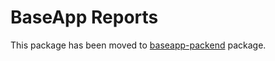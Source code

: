 # BaseApp Reports

This package has been moved to [baseapp-packend](https://pypi.org/project/baseapp-backend/) package.
